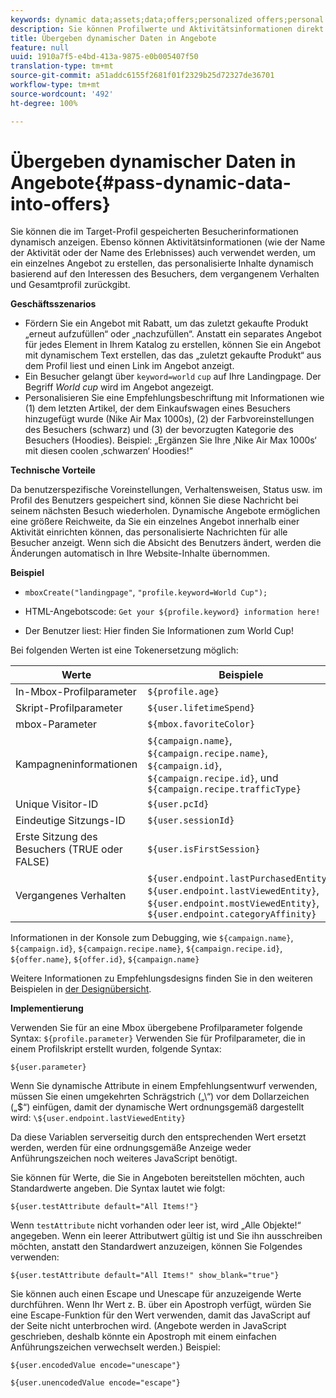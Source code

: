 ```yaml
---
keywords: dynamic data;assets;data;offers;personalized offers;personal offers;token replace
description: Sie können Profilwerte und Aktivitätsinformationen direkt in einem HTML- oder JSON-Angebot anzeigen.
title: Übergeben dynamischer Daten in Angebote
feature: null
uuid: 1910a7f5-e4bd-413a-9875-e0b005407f50
translation-type: tm+mt
source-git-commit: a51addc6155f2681f01f2329b25d72327de36701
workflow-type: tm+mt
source-wordcount: '492'
ht-degree: 100%

---
```



# Übergeben dynamischer Daten in Angebote{#pass-dynamic-data-into-offers}

Sie können die im Target-Profil gespeicherten Besucherinformationen dynamisch anzeigen. Ebenso können Aktivitätsinformationen (wie der Name der Aktivität oder der Name des Erlebnisses) auch verwendet werden, um ein einzelnes Angebot zu erstellen, das personalisierte Inhalte dynamisch basierend auf den Interessen des Besuchers, dem vergangenem Verhalten und Gesamtprofil zurückgibt.

**Geschäftsszenarios**

* Fördern Sie ein Angebot mit Rabatt, um das zuletzt gekaufte Produkt „erneut aufzufüllen“ oder „nachzufüllen“. Anstatt ein separates Angebot für jedes Element in Ihrem Katalog zu erstellen, können Sie ein Angebot mit dynamischem Text erstellen, das das „zuletzt gekaufte Produkt“ aus dem Profil liest und einen Link im Angebot anzeigt.
* Ein Besucher gelangt über `keyword=world` `cup` auf Ihre Landingpage. Der Begriff *World cup* wird im Angebot angezeigt.
* Personalisieren Sie eine Empfehlungsbeschriftung mit Informationen wie (1) dem letzten Artikel, der dem Einkaufswagen eines Besuchers hinzugefügt wurde (Nike Air Max 1000s), (2) der Farbvoreinstellungen des Besuchers (schwarz) und (3) der bevorzugten Kategorie des Besuchers (Hoodies). Beispiel: „Ergänzen Sie Ihre ‚Nike Air Max 1000s‘ mit diesen coolen ‚schwarzen‘ Hoodies!“


**Technische Vorteile**

Da benutzerspezifische Voreinstellungen, Verhaltensweisen, Status usw. im Profil des Benutzers gespeichert sind, können Sie diese Nachricht bei seinem nächsten Besuch wiederholen. Dynamische Angebote ermöglichen eine größere Reichweite, da Sie ein einzelnes Angebot innerhalb einer Aktivität einrichten können, das personalisierte Nachrichten für alle Besucher anzeigt. Wenn sich die Absicht des Benutzers ändert, werden die Änderungen automatisch in Ihre Website-Inhalte übernommen.

**Beispiel**

* `mboxCreate("landingpage"`, `"profile.keyword=World Cup");`

* HTML-Angebotscode: `Get your ${profile.keyword} information here!`
* Der Benutzer liest: Hier finden Sie Informationen zum World Cup!

Bei folgenden Werten ist eine Tokenersetzung möglich:

| Werte | Beispiele |
|--- |--- |
| In-Mbox-Profilparameter | `${profile.age}` |
| Skript-Profilparameter | `${user.lifetimeSpend}` |
| mbox-Parameter | `${mbox.favoriteColor}` |
| Kampagneninformationen | `${campaign.name}`, `${campaign.recipe.name}`, `${campaign.id}`, `${campaign.recipe.id}`, und `${campaign.recipe.trafficType}` |
| Unique Visitor-ID | `${user.pcId}` |
| Eindeutige Sitzungs-ID | `${user.sessionId}` |
| Erste Sitzung des Besuchers (TRUE oder FALSE) | `${user.isFirstSession}` |
| Vergangenes Verhalten | `${user.endpoint.lastPurchasedEntity}`, `${user.endpoint.lastViewedEntity}`, `${user.endpoint.mostViewedEntity}`, `${user.endpoint.categoryAffinity}` |

Informationen in der Konsole zum Debugging, wie `${campaign.name}`, `${campaign.id}`, `${campaign.recipe.name}`, `${campaign.recipe.id}`, `${offer.name}`, `${offer.id}`, `${campaign.name}`

Weitere Informationen zu Empfehlungsdesigns finden Sie in den weiteren Beispielen in [der Designübersicht](/help/c-recommendations/c-design-overview/design-overview.md).

**Implementierung**

Verwenden Sie für an eine Mbox übergebene Profilparameter folgende Syntax: `${profile.parameter}` Verwenden Sie für Profilparameter, die in einem Profilskript erstellt wurden, folgende Syntax:

`${user.parameter}`

Wenn Sie dynamische Attribute in einem Empfehlungsentwurf verwenden, müssen Sie einen umgekehrten Schrägstrich („\“) vor dem Dollarzeichen („$“) einfügen, damit der dynamische Wert ordnungsgemäß dargestellt wird: `\${user.endpoint.lastViewedEntity}`

Da diese Variablen serverseitig durch den entsprechenden Wert ersetzt werden, werden für eine ordnungsgemäße Anzeige weder Anführungszeichen noch weiteres JavaScript benötigt.

Sie können für Werte, die Sie in Angeboten bereitstellen möchten, auch Standardwerte angeben. Die Syntax lautet wie folgt:

`${user.testAttribute default="All Items!"}`

Wenn `testAttribute` nicht vorhanden oder leer ist, wird „Alle Objekte!“ angegeben. Wenn ein leerer Attributwert gültig ist und Sie ihn ausschreiben möchten, anstatt den Standardwert anzuzeigen, können Sie Folgendes verwenden:

`${user.testAttribute default="All Items!" show_blank="true"}`

Sie können auch einen Escape und Unescape für anzuzeigende Werte durchführen. Wenn Ihr Wert z. B. über ein Apostroph verfügt, würden Sie eine Escape-Funktion für den Wert verwenden, damit das JavaScript auf der Seite nicht unterbrochen wird. (Angebote werden in JavaScript geschrieben, deshalb könnte ein Apostroph mit einem einfachen Anführungszeichen verwechselt werden.) Beispiel:

`${user.encodedValue encode="unescape"}`

`${user.unencodedValue encode="escape"}`